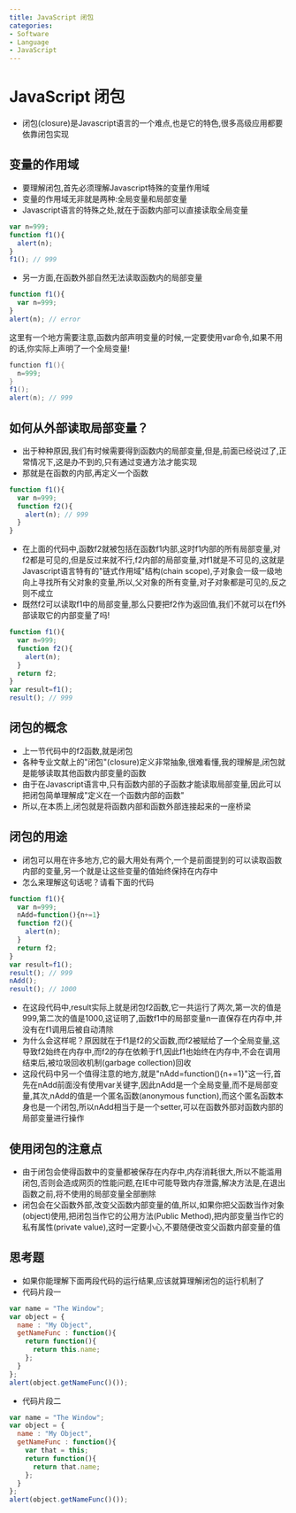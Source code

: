 ```yaml
---
title: JavaScript 闭包
categories:
- Software
- Language
- JavaScript
---
```

# JavaScript 闭包

- 闭包(closure)是Javascript语言的一个难点,也是它的特色,很多高级应用都要依靠闭包实现

## 变量的作用域

- 要理解闭包,首先必须理解Javascript特殊的变量作用域
- 变量的作用域无非就是两种:全局变量和局部变量
- Javascript语言的特殊之处,就在于函数内部可以直接读取全局变量

```js
var n=999;
function f1(){
  alert(n);
}
f1(); // 999
```

- 另一方面,在函数外部自然无法读取函数内的局部变量

```js
function f1(){
  var n=999;
}
alert(n); // error
```

这里有一个地方需要注意,函数内部声明变量的时候,一定要使用var命令,如果不用的话,你实际上声明了一个全局变量!

```java
function f1(){
  n=999;
}
f1();
alert(n); // 999
```

## 如何从外部读取局部变量？

- 出于种种原因,我们有时候需要得到函数内的局部变量,但是,前面已经说过了,正常情况下,这是办不到的,只有通过变通方法才能实现
- 那就是在函数的内部,再定义一个函数

```js
function f1(){
  var n=999;
  function f2(){
    alert(n); // 999
  }
}
```

- 在上面的代码中,函数f2就被包括在函数f1内部,这时f1内部的所有局部变量,对f2都是可见的,但是反过来就不行,f2内部的局部变量,对f1就是不可见的,这就是Javascript语言特有的"链式作用域"结构(chain scope),子对象会一级一级地向上寻找所有父对象的变量,所以,父对象的所有变量,对子对象都是可见的,反之则不成立
- 既然f2可以读取f1中的局部变量,那么只要把f2作为返回值,我们不就可以在f1外部读取它的内部变量了吗!

```js
function f1(){
  var n=999;
  function f2(){
    alert(n);
  }
  return f2;
}
var result=f1();
result(); // 999
```

## 闭包的概念

- 上一节代码中的f2函数,就是闭包
- 各种专业文献上的"闭包"(closure)定义非常抽象,很难看懂,我的理解是,闭包就是能够读取其他函数内部变量的函数
- 由于在Javascript语言中,只有函数内部的子函数才能读取局部变量,因此可以把闭包简单理解成"定义在一个函数内部的函数"
- 所以,在本质上,闭包就是将函数内部和函数外部连接起来的一座桥梁

## 闭包的用途

- 闭包可以用在许多地方,它的最大用处有两个,一个是前面提到的可以读取函数内部的变量,另一个就是让这些变量的值始终保持在内存中
- 怎么来理解这句话呢？请看下面的代码

```js
function f1(){
  var n=999;
  nAdd=function(){n+=1}
  function f2(){
    alert(n);
  }
  return f2;
}
var result=f1();
result(); // 999
nAdd();
result(); // 1000
```

- 在这段代码中,result实际上就是闭包f2函数,它一共运行了两次,第一次的值是999,第二次的值是1000,这证明了,函数f1中的局部变量n一直保存在内存中,并没有在f1调用后被自动清除
- 为什么会这样呢？原因就在于f1是f2的父函数,而f2被赋给了一个全局变量,这导致f2始终在内存中,而f2的存在依赖于f1,因此f1也始终在内存中,不会在调用结束后,被垃圾回收机制(garbage collection)回收
- 这段代码中另一个值得注意的地方,就是"nAdd=function(){n+=1}"这一行,首先在nAdd前面没有使用var关键字,因此nAdd是一个全局变量,而不是局部变量,其次,nAdd的值是一个匿名函数(anonymous function),而这个匿名函数本身也是一个闭包,所以nAdd相当于是一个setter,可以在函数外部对函数内部的局部变量进行操作

## 使用闭包的注意点

- 由于闭包会使得函数中的变量都被保存在内存中,内存消耗很大,所以不能滥用闭包,否则会造成网页的性能问题,在IE中可能导致内存泄露,解决方法是,在退出函数之前,将不使用的局部变量全部删除
- 闭包会在父函数外部,改变父函数内部变量的值,所以,如果你把父函数当作对象(object)使用,把闭包当作它的公用方法(Public Method),把内部变量当作它的私有属性(private value),这时一定要小心,不要随便改变父函数内部变量的值

## 思考题

- 如果你能理解下面两段代码的运行结果,应该就算理解闭包的运行机制了
- 代码片段一

```js
var name = "The Window";
var object = {
  name : "My Object",
  getNameFunc : function(){
    return function(){
      return this.name;
    };
  }
};
alert(object.getNameFunc()());
```

- 代码片段二

```js
var name = "The Window";
var object = {
  name : "My Object",
  getNameFunc : function(){
    var that = this;
    return function(){
      return that.name;
    };
  }
};
alert(object.getNameFunc()());
```

